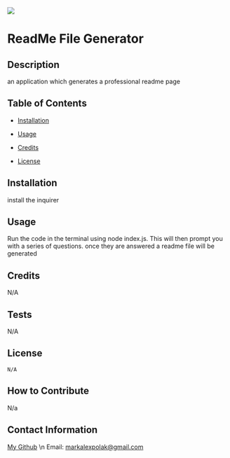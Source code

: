 
  <img src="https://img.shields.io/badge/License-N/A-yellow">
  
  # ReadMe File Generator

  ## Description

  an application which generates a professional readme page

  ## Table of Contents

  - [Installation](#installation#installation)

  - [Usage](#usage)

  - [Credits](#credits)

  - [License](##license)


  ## Installation

  install the inquirer

  ## Usage

  Run the code in the terminal using node index.js. This will then prompt you with a series of questions. once they are answered a readme file will be generated

  ## Credits

  N/A

  ## Tests 

  N/A

  ## License
    
    N/A

  ## How to Contribute
  
  N/a

  ## Contact Information
  
  [My Github](https://github.com/MarekAlexPolak) \n
  Email: markalexpolak@gmail.com
  